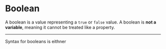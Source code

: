 # Boolean
 A boolean is a value representing a `true` or `false` value. A boolean is **not a variable**, meaning it cannot be treated like a property.
 
 ---
 
 Syntax for booleans is eithner